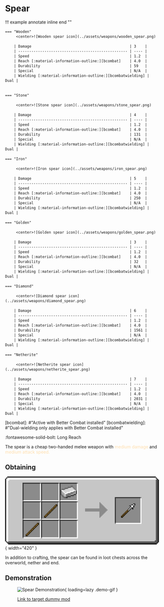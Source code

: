 # Spear

!!! example annotate inline end ""

    === "Wooden"
         <center>![Wooden spear icon](../assets/weapons/wooden_spear.png)

        | Damage                                             | 3    |
        | -------------------------------------------------- | ---- |
        | Speed                                              | 1.2  |
        | Reach [:material-information-outline:][bcombat]    | 4.0  |
        | Durability                                         | 59   |
        | Special                                            | N/A  |
        | Wielding [:material-information-outline:][bcombatwielding] | Dual |


    === "Stone"

         <center>![Stone spear icon](../assets/weapons/stone_spear.png)

        | Damage                                             | 4    |
        | -------------------------------------------------- | ---- |
        | Speed                                              | 1.2  |
        | Reach [:material-information-outline:][bcombat]    | 4.0  |
        | Durability                                         | 131  |
        | Special                                            | N/A  |
        | Wielding [:material-information-outline:][bcombatwielding] | Dual |

    === "Iron"

         <center>![Iron spear icon](../assets/weapons/iron_spear.png)

        | Damage                                             | 5    |
        | -------------------------------------------------- | ---- |
        | Speed                                              | 1.2  |
        | Reach [:material-information-outline:][bcombat]    | 4.0  |
        | Durability                                         | 250  |
        | Special                                            | N/A  |
        | Wielding [:material-information-outline:][bcombatwielding] | Dual |

    === "Golden"

         <center>![Golden spear icon](../assets/weapons/golden_spear.png)

        | Damage                                             | 3    |
        | -------------------------------------------------- | ---- |
        | Speed                                              | 1.2  |
        | Reach [:material-information-outline:][bcombat]    | 4.0  |
        | Durability                                         | 32   |
        | Special                                            | N/A  |
        | Wielding [:material-information-outline:][bcombatwielding] | Dual |

    === "Diamond"

         <center>![Diamond spear icon](../assets/weapons/diamond_spear.png)

        | Damage                                             | 6    |
        | -------------------------------------------------- | ---- |
        | Speed                                              | 1.2  |
        | Reach [:material-information-outline:][bcombat]    | 4.0  |
        | Durability                                         | 1561 |
        | Special                                            | N/A  |
        | Wielding [:material-information-outline:][bcombatwielding] | Dual |

    === "Netherite"

         <center>![Netherite spear icon](../assets/weapons/netherite_spear.png)

        | Damage                                             | 7    |
        | -------------------------------------------------- | ---- |
        | Speed                                              | 1.2  |
        | Reach [:material-information-outline:][bcombat]    | 4.0  |
        | Durability                                         | 2031 |
        | Special                                            | N/A  |
        | Wielding [:material-information-outline:][bcombatwielding] | Dual |

[bcombat]: #"Active with Better Combat installed"
[bcombatwielding]: #"Dual-wielding only applies with Better Combat installed"

:fontawesome-solid-bolt: Long Reach

The spear is a cheap two-handed melee weapon with <span style="color:navajowhite">medium damage</span> and <span style="color:navajowhite">medium attack speed.</span>

## Obtaining

![Spear Recipe](../assets/recipes/recipe_spear.png){ width="420" }

In addition to crafting, the spear can be found in loot chests across the overworld, nether and end.

## Demonstration

<figure markdown>

![Spear Demonstration](../assets/gifs/spear.gif){ loading=lazy .demo-gif }

  <figcaption><a href="https://modrinth.com/datapack/hit-the-dummy">Link to target dummy mod</figcaption>
</figure>
